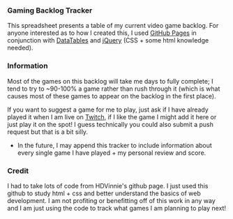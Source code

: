 ### Gaming Backlog Tracker

This spreadsheet presents a table of my current video game backlog. 
For anyone interested as to how I created this, I used [GitHub Pages](https://pages.github.com) in conjunction with [DataTables](https://datatables.net) and [jQuery](https://jquery.com) (CSS + some html knowledge needed).

### Information

Most of the games on this backlog will take me days to fully complete; I tend to try to ~90-100% a game rather than rush through it (which is what causes most of these games to appear on the backlog in the first place).

If you want to suggest a game for me to play, just ask if I have already played it when I am live on [Twitch](https://twitch.tv/anmelus), if I like the game I might add it here or just play it on the spot! I guess technically you could also submit a push request but that is a bit silly.

* In the future, I may append this tracker to include information about every single game I have played + my personal review and score.

### Credit

I had to take lots of code from HDVinnie's github page. I just used this github to study html + css and better understand the basics of web development. I am not profiting or benefitting off of this work in any way and I am just using the code to track what games I am planning to play next!